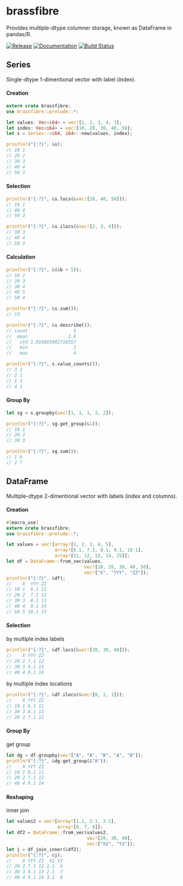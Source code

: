 # brassfibre

Provides multiple-dtype columner storage, known as DataFrame in pandas/R.

[![Release](https://img.shields.io/crates/v/brassfibre.svg)](https://crates.io/crates/brassfibre)
[![Documentation](https://docs.rs/brassfibre/badge.svg)](https://docs.rs/brassfibre/)
[![Build Status](https://travis-ci.org/sinhrks/brassfibre.svg?branch=master)](https://travis-ci.org/sinhrks/brassfibre)

## Series

Single-dtype 1-dimentional vector with label (index).

#### Creation

```rust
extern crate brassfibre;
use brassfibre::prelude::*;

let values: Vec<i64> = vec![1, 2, 3, 4, 3];
let index: Vec<i64> = vec![10, 20, 30, 40, 50];
let s = Series::<i64, i64>::new(values, index);

println!("{:?}", &s);
// 10 1
// 20 2
// 30 3
// 40 4
// 50 3
```

#### Selection

```rust
println!("{:?}", &s.locs(&vec![10, 40, 50]));
// 10 1
// 40 4
// 50 3

println!("{:?}", &s.ilocs(&vec![2, 3, 4]));
// 30 3
// 40 4
// 50 3
```

#### Calculation

```rust
println!("{:?}", &(&b + 5));
// 10 2
// 20 3
// 30 4
// 40 5
// 50 4

println!("{:?}", &s.sum());
// 13

println!("{:?}", &s.describe());
// count                 5
//  mean               2.6
//   std 1.019803902718557
//   min                 1
//   max                 4

println!("{:?}", s.value_counts());
// 3 2
// 2 1
// 1 1
// 4 1
```

#### Group By

```rust
let sg = s.groupby(vec![1, 1, 1, 2, 2]);

println!("{:?}", sg.get_group(&1));
// 10 1
// 20 2
// 30 3

println!("{:?}", sg.sum());
// 1 6
// 2 7
```

## DataFrame

Multiple-dtype 2-dimentional vector with labels (index and columns).

#### Creation

```rust
#[macro_use]
extern crate brassfibre;
use brassfibre::prelude::*;

let values = vec![array![1, 2, 3, 4, 5],
                  array![6.1, 7.1, 8.1, 9.1, 10.1],
                  array![11, 12, 13, 14, 15]];
let df = DataFrame::from_vec(values,
                             vec![10, 20, 30, 40, 50],
                             vec!["X", "YYY", "ZZ"]);
println!("{:?}", &df);
//    X  YYY ZZ
// 10 1  6.1 11
// 20 2  7.1 12
// 30 3  8.1 13
// 40 4  9.1 14
// 50 5 10.1 15
```
#### Selection

by multiple index labels

```rust
println!("{:?}", &df.locs(&vec![20, 30, 40]));
//    X YYY ZZ
// 20 2 7.1 12
// 30 3 8.1 13
// 40 4 9.1 14
```

by multiple index locations

```rust
println!("{:?}", &df.ilocs(&vec![0, 2, 1]));
//    X YYY ZZ
// 10 1 6.1 11
// 30 3 8.1 13
// 20 2 7.1 12
```

#### Group By

get group

```rust
let dg = df.groupby(vec!["A", "A", "B", "A", "B"]);
println!("{:?}", &dg.get_group(&"A"));
//    X YYY ZZ
// 10 1 6.1 11
// 20 2 7.1 12
// 40 4 9.1 14
```

#### Reshaping

inner join

```rust
let values2 = vec![array![1.1, 2.1, 3.1],
                   array![6, 7, 8]];
let df2 = DataFrame::from_vec(values2,
                              vec![20, 30, 40],
                              vec!["X2", "Y2"]);
let j = df.join_inner(&df2);
println!("{:?}", &j);
//    X YYY ZZ  X2 Y2
// 20 2 7.1 12 1.1  6
// 30 3 8.1 13 2.1  7
// 40 4 9.1 14 3.1  8
```
